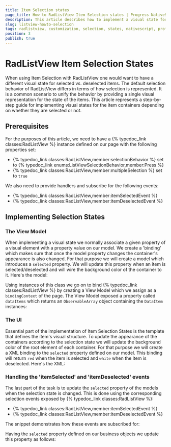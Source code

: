 ```yaml
---
title: Item Selection states
page_title: How to RadListView Item Selection states | Progress NativeScript UI Documentation
description: This article describes how to implement a visual state for selected or deselected items in RadListView.
slug: listview-howto-selection
tags: radlistview, customization, selection, states, nativescript, professional, ui
position: 3
publish: true
---
```


# RadListView Item Selection States

When using Item Selection with RadListView one would want to have a different visual state for selected vs. deselected items. The default selection behavior of RadListView differs in terms of how selection is represented. It is a common scenario to unify the behavior by providing a single visual representation for the state of the items. This article represents a step-by-step guide for implementing visual states for the item containers depending on whether they are selected or not.

## Prerequisites

For the purposes of this article, we need to have a {% typedoc_link classes:RadListView %} instance defined on our page with the following properties set:

* {% typedoc_link classes:RadListView,member:selectionBehavior %} set to {% typedoc_link enums:ListViewSelectionBehavior,member:Press %}
* {% typedoc_link classes:RadListView,member:multipleSelection %} set to `true`

We also need to provide handlers and subscribe for the following events:

* {% typedoc_link classes:RadListView,member:itemSelectedEvent %}
* {% typedoc_link classes:RadListView,member:itemDeselectedEvent %}

## Implementing Selection States

### The View Model

When implementing a visual state we normally associate a given property of a visual element with a property value on our model. We create a 'binding' which makes sure that once the model property changes the container's appearance is also changed. For that purpose we will create a model which introduces a `selected` property. We will update this property when an item is selected/deselected and will wire the background color of the container to it. Here's the model:

<snippet id='listview-howto-item-selection-model'/>

Using instances of this class we go on to bind {% typedoc_link classes:RadListView %} by creating a View Model which we assign as a `bindingContext` of the page. The View Model exposed a property called `dataItems` which returns an `ObservableArray` object containing the `DataItem` instances:

<snippet id='listview-howto-item-selection-page-model'/>

### The UI

Essential part of the implementation of Item Selection States is the template that defines the item's visual structure. To update the appearance of the containers according to the selection state we will update the background color of the root element of each container. For that purpose we will create a XML binding to the `selected` property defined on our model. This binding will return `red` when the item is selected and `white` when the item is deselected. Here's the XML:

<snippet id='listview-howto-item-selection-template-xml'/>

### Handling the 'itemSelected' and 'itemDeselected' events

The last part of the task is to update the `selected` property of the models when the selection state is changed. This is done using the corresponding selection events exposed by {% typedoc_link classes:RadListView %}:

* {% typedoc_link classes:RadListView,member:itemSelectedEvent %}
* {% typedoc_link classes:RadListView,member:itemDeselectedEvent %}

The snippet demonstrates how these events are subscribed for:

<snippet id='listview-howto-item-selection-events-xml'/>

Having the `selected` property defined on our business objects we update this property as follows:

<snippet id='listview-howto-item-selection-events'/>
